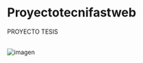 # Proyectotecnifastweb
PROYECTO TESIS
<br>
<br>

![imagen](https://user-images.githubusercontent.com/55716749/127089162-73f6988e-8991-4b84-b656-e3f6165606cf.png)
